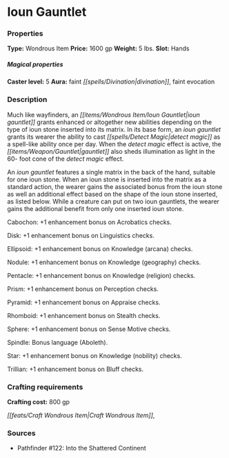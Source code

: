 ﻿---
Title: "Ioun Gauntlet"
Type: "Wondrous Item"
Price: "1600 gp"
Weight: "5 lbs."
Slot: "Hands"
Caster level: "5"
Aura: "faint divination, faint evocation"
Description: |
  "Much like _wayfinders_, an _ioun gauntlet_ grants enhanced or altogether new abilities depending on the type of _ioun stone_ inserted into its matrix. In its base form, an _ioun gauntlet_ grants its wearer the ability to cast _detect magic_ as a spell-like ability once per day. When the _detect magic_ effect is active, the gauntlet also sheds illumination as _light_ in the 60- foot cone of the _detect magic_ effect.
  An _ioun gauntlet_ features a single matrix in the back of the hand, suitable for one _ioun stone_. When an _ioun stone_ is inserted into the matrix as a standard action, the wearer gains the associated bonus from the _ioun stone_ as well an additional effect based on the shape of the _ioun stone_ inserted, as listed below. While a creature can put on two _ioun gauntlets_, the wearer gains the additional benefit from only one inserted _ioun stone_.
  _Cabochon_: +1 enhancement bonus on Acrobatics checks.
  _Disk_: +1 enhancement bonus on Linguistics checks.
  _Ellipsoid_: +1 enhancement bonus on Knowledge (arcana) checks.
  _Nodule_: +1 enhancement bonus on Knowledge (geography) checks.
  _Pentacle_: +1 enhancement bonus on Knowledge (religion) checks.
  _Prism_: +1 enhancement bonus on Perception checks.
  _Pyramid_: +1 enhancement bonus on Appraise checks.
  _Rhomboid_: +1 enhancement bonus on Stealth checks.
  _Sphere_: +1 enhancement bonus on Sense Motive checks.
  _Spindle_: Bonus language (Aboleth).
  _Star_: +1 enhancement bonus on Knowledge (nobility) checks.
  _Trillian_: +1 enhancement bonus on Bluff checks."
Crafting cost: "800 gp"
Sources: "['Pathfinder #122: Into the Shattered Continent']"
---

# Ioun Gauntlet

### Properties

**Type:** Wondrous Item **Price:** 1600 gp **Weight:** 5 lbs. **Slot:** Hands

##### Magical properties

**Caster level:** 5 **Aura:** faint _[[spells/Divination|divination]]_, faint evocation

### Description

Much like wayfinders, an _[[items/Wondrous Item/Ioun Gauntlet|ioun gauntlet]]_ grants enhanced or altogether new abilities depending on the type of ioun stone inserted into its matrix. In its base form, an _ioun gauntlet_ grants its wearer the ability to cast _[[spells/Detect Magic|detect magic]]_ as a spell-like ability once per day. When the _detect magic_ effect is active, the _[[items/Weapon/Gauntlet|gauntlet]]_ also sheds illumination as light in the 60- foot cone of the _detect magic_ effect.

An _ioun gauntlet_ features a single matrix in the back of the hand, suitable for one ioun stone. When an ioun stone is inserted into the matrix as a standard action, the wearer gains the associated bonus from the ioun stone as well an additional effect based on the shape of the ioun stone inserted, as listed below. While a creature can put on two ioun gauntlets, the wearer gains the additional benefit from only one inserted ioun stone.

Cabochon: +1 enhancement bonus on Acrobatics checks.

Disk: +1 enhancement bonus on Linguistics checks.

Ellipsoid: +1 enhancement bonus on Knowledge (arcana) checks.

Nodule: +1 enhancement bonus on Knowledge (geography) checks.

Pentacle: +1 enhancement bonus on Knowledge (religion) checks.

Prism: +1 enhancement bonus on Perception checks.

Pyramid: +1 enhancement bonus on Appraise checks.

Rhomboid: +1 enhancement bonus on Stealth checks.

Sphere: +1 enhancement bonus on Sense Motive checks.

Spindle: Bonus language (Aboleth).

Star: +1 enhancement bonus on Knowledge (nobility) checks.

Trillian: +1 enhancement bonus on Bluff checks.

### Crafting requirements

**Crafting cost:** 800 gp

_[[feats/Craft Wondrous Item|Craft Wondrous Item]]_,

### Sources

* Pathfinder #122: Into the Shattered Continent
